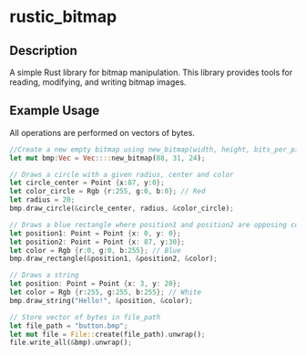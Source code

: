 # rustic_bitmap
## Description
A simple Rust library for bitmap manipulation. This library provides tools for reading, modifying, and writing bitmap images.

## Example Usage
All operations are performed on vectors of bytes.
```rust
//Create a new empty bitmap using new_bitmap(width, height, bits_per_pixel)
let mut bmp:Vec = Vec::::new_bitmap(88, 31, 24);

// Draws a circle with a given radius, center and color
let circle_center = Point {x:87, y:0};
let color_circle = Rgb {r:255, g:0, b:0}; // Red
let radius = 20;
bmp.draw_circle(&circle_center, radius, &color_circle);

// Draws a blue rectangle where position1 and position2 are opposing corners
let position1: Point = Point {x: 0, y: 0};
let position2: Point = Point {x: 87, y:30};
let color = Rgb {r:0, g:0, b:255}; // Blue
bmp.draw_rectangle(&position1, &position2, &color);

// Draws a string
let position: Point = Point {x: 3, y: 20};
let color = Rgb {r:255, g:255, b:255}; // White
bmp.draw_string("Hello!", &position, &color);

// Store vector of bytes in file_path
let file_path = "button.bmp";
let mut file = File::create(file_path).unwrap();
file.write_all(&bmp).unwrap();
```
